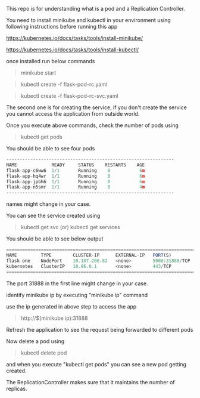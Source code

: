 This repo is for understanding what is a pod and a Replication Controller.

You need to install minikube and kubectl in your environment using following instructions before running this app

https://kubernetes.io/docs/tasks/tools/install-minikube/

https://kubernetes.io/docs/tasks/tools/install-kubectl/

once installed run below commands

> minikube start

> kubectl create -f flask-pod-rc.yaml

> kubectl create -f flask-pod-rc-svc.yaml

The second one is for creating the service, if you don't create the service you cannot access the application from outside world.

Once you execute above commands, check the number of pods using 

> kubectl get pods

You should be able to see four pods <br>
```js
--------------------------------------------------------------- 
NAME             READY     STATUS    RESTARTS    AGE 
flask-app-c6ww6  1/1       Running    0           6m 
flask-app-hq4wr  1/1       Running    0           6m 
flask-app-jpbh6  1/1       Running    0           6m 
flask-app-n5smr  1/1       Running    0           4m 
---------------------------------------------------------------
```
names might change in your case. 

You can see the service created using 

> kubectl get svc (or) kubectl get services

You should be able to see below output <br>
```js
=============================================================================== 
NAME         TYPE        CLUSTER-IP      EXTERNAL-IP   PORT(S)          AGE . 
flask-one    NodePort    10.107.206.82   <none>        5000:31888/TCP   7m 
kubernetes   ClusterIP   10.96.0.1       <none>        443/TCP          20d
===============================================================================
```

The port 31888 in the first line might change in your case.

identify minikube ip by executing "minikube ip" command

use the ip generated in above step to access the app
> http://$(minikube ip):31888

Refresh the application to see the request being forwarded to different pods

Now delete a pod using
> kubectl delete pod <pod-name>

and when you execute "kubectl get pods" you can see a new pod getting created.

The ReplicationController makes sure that it maintains the number of replicas.

